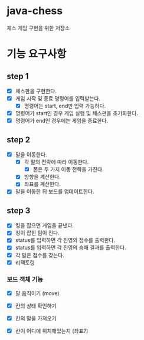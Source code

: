 # java-chess
체스 게임 구현을 위한 저장소

# 기능 요구사항
## step 1
- [x] 체스판을 구현한다.
- [x] 게임 시작 및 종료 명령어를 입력받는다.
    - [x] 명령어는 start, end만 입력 가능하다.
- [x] 명령어가 start인 경우 게임 실행 및 체스판을 초기화한다.
- [x] 명령어가 end인 경우에는 게임을 종료한다. 

## step 2
- [x] 말을 이동한다.
  - [x] 각 말의 전략에 따라 이동한다.
    - [x] 폰은 두 가지 이동 전략을 가진다.
  - [x] 방향을 계산한다.
  - [x] 좌표를 계산한다.
- [x] 말을 이동한 뒤 보드를 업데이트한다.

## step 3
- [x] 킹을 잡으면 게임을 끝낸다.
- [x] 킹이 잡힌 팀이 진다.
- [x] status를 입력하면 각 진영의 점수를 출력한다.
- [x] status를 입력하면 각 진영의 승패 결과를 출력한다. 
- [x] 각 말은 점수를 갖는다. 
- [x] 리팩토링 

### 보드 객체 기능
- [x] 말 움직이기 (move)
- [x] 칸의 상태 확인하기 
- [x] 칸의 말을 가져오기
- [x] 칸이 어디에 위치해있는지 (좌표?)

